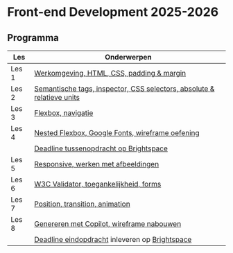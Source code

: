 # Front-end Development 2025-2026

## Programma

| Les   | Onderwerpen                                                                                                                     |
| ----- | ------------------------------------------------------------------------------------------------------------------------------- |
| Les 1 | [Werkomgeving, HTML, CSS, padding & margin](./les1)                                                                             |
| Les 2 | [Semantische tags, inspector, CSS selectors, absolute & relatieve units](./les2)                                                |
| Les 3 | [Flexbox, navigatie](./les3)                                                                                                    |
| Les 4 | [Nested Flexbox, Google Fonts, wireframe oefening](./les4)                                                                      |
|       | [Deadline tussenopdracht op Brightspace](https://brightspace.hr.nl/d2l/le/lessons/192811/topics/852692)                         |
| Les 5 | [Responsive, werken met afbeeldingen](./les5)                                                                                   |
| Les 6 | [W3C Validator, toegankelijkheid, forms](./les6)                                                                                |
| Les 7 | [Position, transition, animation](./les7)                                                                                       |
| Les 8 | [Genereren met Copilot, wireframe nabouwen](./les8)                                                                       |
|       | [Deadline eindopdracht](eindopdracht) inleveren op [Brightspace](https://brightspace.hr.nl/d2l/le/lessons/192811/topics/852693) |
